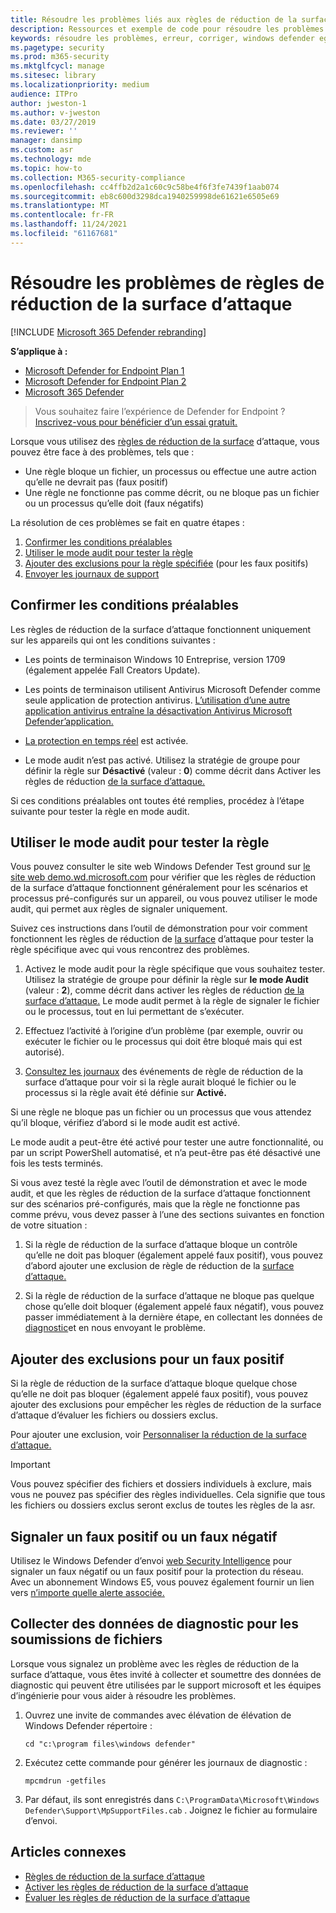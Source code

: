 ```yaml
---
title: Résoudre les problèmes liés aux règles de réduction de la surface d’attaque
description: Ressources et exemple de code pour résoudre les problèmes avec les règles de réduction de la surface d’attaque dans Microsoft Defender for Endpoint.
keywords: résoudre les problèmes, erreur, corriger, windows defender eg, asr, rules, hips, troubleshoot, audit, exclusion, false positive, broken, blocking, Microsoft Defender for Endpoint
ms.pagetype: security
ms.prod: m365-security
ms.mktglfcycl: manage
ms.sitesec: library
ms.localizationpriority: medium
audience: ITPro
author: jweston-1
ms.author: v-jweston
ms.date: 03/27/2019
ms.reviewer: ''
manager: dansimp
ms.custom: asr
ms.technology: mde
ms.topic: how-to
ms.collection: M365-security-compliance
ms.openlocfilehash: cc4ffb2d2a1c60c9c58be4f6f3fe7439f1aab074
ms.sourcegitcommit: eb8c600d3298dca1940259998de61621e6505e69
ms.translationtype: MT
ms.contentlocale: fr-FR
ms.lasthandoff: 11/24/2021
ms.locfileid: "61167681"
---
```

# <a name="troubleshoot-attack-surface-reduction-rules"></a>Résoudre les problèmes de règles de réduction de la surface d’attaque

[!INCLUDE [Microsoft 365 Defender rebranding](../../includes/microsoft-defender.md)]


**S’applique à :**
- [Microsoft Defender for Endpoint Plan 1](https://go.microsoft.com/fwlink/?linkid=2154037)
- [Microsoft Defender for Endpoint Plan 2](https://go.microsoft.com/fwlink/?linkid=2154037)
- [Microsoft 365 Defender](https://go.microsoft.com/fwlink/?linkid=2118804)

> Vous souhaitez faire l’expérience de Defender for Endpoint ? [Inscrivez-vous pour bénéficier d’un essai gratuit.](https://signup.microsoft.com/create-account/signup?products=7f379fee-c4f9-4278-b0a1-e4c8c2fcdf7e&ru=https://aka.ms/MDEp2OpenTrial?ocid=docs-wdatp-pullalerts-abovefoldlink)

Lorsque vous utilisez des [règles de réduction de la surface](attack-surface-reduction.md) d’attaque, vous pouvez être face à des problèmes, tels que :

- Une règle bloque un fichier, un processus ou effectue une autre action qu’elle ne devrait pas (faux positif)
- Une règle ne fonctionne pas comme décrit, ou ne bloque pas un fichier ou un processus qu’elle doit (faux négatifs)

La résolution de ces problèmes se fait en quatre étapes :

1. [Confirmer les conditions préalables](#confirm-prerequisites)
2. [Utiliser le mode audit pour tester la règle](#use-audit-mode-to-test-the-rule)
3. [Ajouter des exclusions pour la règle spécifiée](#add-exclusions-for-a-false-positive) (pour les faux positifs)
4. [Envoyer les journaux de support](#collect-diagnostic-data-for-file-submissions)

## <a name="confirm-prerequisites"></a>Confirmer les conditions préalables

Les règles de réduction de la surface d’attaque fonctionnent uniquement sur les appareils qui ont les conditions suivantes :

- Les points de terminaison Windows 10 Entreprise, version 1709 (également appelée Fall Creators Update).

- Les points de terminaison utilisent Antivirus Microsoft Defender comme seule application de protection antivirus. [L’utilisation d’une autre application antivirus entraîne la désactivation Antivirus Microsoft Defender’application.](/windows/security/threat-protection/microsoft-defender-antivirus/microsoft-defender-antivirus-compatibility)

- [La protection en temps réel](/windows/security/threat-protection/microsoft-defender-antivirus/configure-real-time-protection-microsoft-defender-antivirus) est activée.

- Le mode audit n’est pas activé. Utilisez la stratégie de groupe pour définir la règle sur **Désactivé** (valeur : **0**) comme décrit dans Activer les règles de réduction [de la surface d’attaque.](enable-attack-surface-reduction.md)

Si ces conditions préalables ont toutes été remplies, procédez à l’étape suivante pour tester la règle en mode audit.

## <a name="use-audit-mode-to-test-the-rule"></a>Utiliser le mode audit pour tester la règle

Vous pouvez consulter le site web Windows Defender Test ground sur [le site web demo.wd.microsoft.com](https://demo.wd.microsoft.com?ocid=cx-wddocs-testground) pour vérifier que les règles de réduction de la surface d’attaque fonctionnent généralement pour les scénarios et processus pré-configurés sur un appareil, ou vous pouvez utiliser le mode audit, qui permet aux règles de signaler uniquement.

Suivez ces instructions dans l’outil de démonstration pour voir comment fonctionnent les règles de réduction de [la surface](evaluate-attack-surface-reduction.md) d’attaque pour tester la règle spécifique avec qui vous rencontrez des problèmes.

1. Activez le mode audit pour la règle spécifique que vous souhaitez tester. Utilisez la stratégie de groupe pour définir la règle sur **le mode Audit** (valeur : **2**), comme décrit dans activer les règles de réduction [de la surface d’attaque.](enable-attack-surface-reduction.md) Le mode audit permet à la règle de signaler le fichier ou le processus, tout en lui permettant de s’exécuter.

2. Effectuez l’activité à l’origine d’un problème (par exemple, ouvrir ou exécuter le fichier ou le processus qui doit être bloqué mais qui est autorisé).

3. [Consultez les journaux](attack-surface-reduction.md) des événements de règle de réduction de la surface d’attaque pour voir si la règle aurait bloqué le fichier ou le processus si la règle avait été définie sur **Activé.**

Si une règle ne bloque pas un fichier ou un processus que vous attendez qu’il bloque, vérifiez d’abord si le mode audit est activé.

Le mode audit a peut-être été activé pour tester une autre fonctionnalité, ou par un script PowerShell automatisé, et n’a peut-être pas été désactivé une fois les tests terminés.

Si vous avez testé la règle avec l’outil de démonstration et avec le mode audit, et que les règles de réduction de la surface d’attaque fonctionnent sur des scénarios pré-configurés, mais que la règle ne fonctionne pas comme prévu, vous devez passer à l’une des sections suivantes en fonction de votre situation :

1. Si la règle de réduction de la surface d’attaque bloque un contrôle qu’elle ne doit pas bloquer (également appelé faux positif), vous pouvez d’abord ajouter une exclusion de règle de réduction de la [surface d’attaque.](#add-exclusions-for-a-false-positive)

2. Si la règle de réduction de la surface d’attaque ne bloque pas quelque chose qu’elle doit bloquer (également appelé faux négatif), vous pouvez passer immédiatement à la dernière étape, en collectant les données de [diagnostic](#collect-diagnostic-data-for-file-submissions)et en nous envoyant le problème.

## <a name="add-exclusions-for-a-false-positive"></a>Ajouter des exclusions pour un faux positif

Si la règle de réduction de la surface d’attaque bloque quelque chose qu’elle ne doit pas bloquer (également appelé faux positif), vous pouvez ajouter des exclusions pour empêcher les règles de réduction de la surface d’attaque d’évaluer les fichiers ou dossiers exclus.

Pour ajouter une exclusion, voir [Personnaliser la réduction de la surface d’attaque.](customize-attack-surface-reduction.md)

> [!IMPORTANT]
> Vous pouvez spécifier des fichiers et dossiers individuels à exclure, mais vous ne pouvez pas spécifier des règles individuelles.
> Cela signifie que tous les fichiers ou dossiers exclus seront exclus de toutes les règles de la asr.

## <a name="report-a-false-positive-or-false-negative"></a>Signaler un faux positif ou un faux négatif

Utilisez le Windows Defender d’envoi [web Security Intelligence](https://www.microsoft.com/wdsi/filesubmission) pour signaler un faux négatif ou un faux positif pour la protection du réseau. Avec un abonnement Windows E5, vous pouvez également fournir un lien vers [n’importe quelle alerte associée.](alerts-queue.md)

## <a name="collect-diagnostic-data-for-file-submissions"></a>Collecter des données de diagnostic pour les soumissions de fichiers

Lorsque vous signalez un problème avec les règles de réduction de la surface d’attaque, vous êtes invité à collecter et soumettre des données de diagnostic qui peuvent être utilisées par le support microsoft et les équipes d’ingénierie pour vous aider à résoudre les problèmes.

1. Ouvrez une invite de commandes avec élévation de élévation de Windows Defender répertoire :

   ```console
   cd "c:\program files\windows defender"
   ```

2. Exécutez cette commande pour générer les journaux de diagnostic :

   ```console
   mpcmdrun -getfiles
   ```

3. Par défaut, ils sont enregistrés dans `C:\ProgramData\Microsoft\Windows Defender\Support\MpSupportFiles.cab` . Joignez le fichier au formulaire d’envoi.

## <a name="related-articles"></a>Articles connexes

- [Règles de réduction de la surface d’attaque](attack-surface-reduction.md)
- [Activer les règles de réduction de la surface d’attaque](enable-attack-surface-reduction.md)
- [Évaluer les règles de réduction de la surface d’attaque](evaluate-attack-surface-reduction.md)
